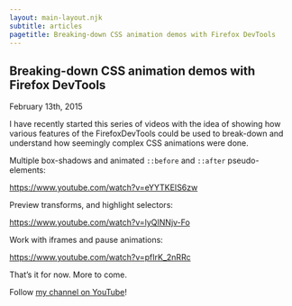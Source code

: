 ```yaml
---
layout: main-layout.njk
subtitle: articles
pagetitle: Breaking-down CSS animation demos with Firefox DevTools
---
```

## Breaking-down CSS animation demos with Firefox DevTools

<time datetime="2015-02-13">February 13th, 2015</time>

I have recently started this series of videos with the idea of showing how various features of the FirefoxDevTools could be used to break-down and understand how seemingly complex CSS animations were done.

Multiple box-shadows and animated `::before` and `::after` pseudo-elements:

https://www.youtube.com/watch?v=eYYTKEIS6zw

Preview transforms, and highlight selectors:

https://www.youtube.com/watch?v=lyQINNjv-Fo

Work with iframes and pause animations:

https://www.youtube.com/watch?v=pfIrK_2nRRc

That’s it for now. More to come.

Follow [my channel on YouTube](https://www.youtube.com/c/PatrickBrosset)!